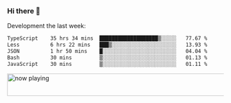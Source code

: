 ### Hi there 👋

Development the last week:
<!--START_SECTION:waka-->

```txt
TypeScript    35 hrs 34 mins  ███████████████████▒░░░░░   77.67 %
Less          6 hrs 22 mins   ███▒░░░░░░░░░░░░░░░░░░░░░   13.93 %
JSON          1 hr 50 mins    █░░░░░░░░░░░░░░░░░░░░░░░░   04.04 %
Bash          30 mins         ▒░░░░░░░░░░░░░░░░░░░░░░░░   01.13 %
JavaScript    30 mins         ▒░░░░░░░░░░░░░░░░░░░░░░░░   01.11 %
```

<!--END_SECTION:waka-->

<!--
**JASONPANGGO/jasonpanggo** is a ✨ _special_ ✨ repository because its `README.md` (this file) appears on your GitHub profile.

Here are some ideas to get you started:

- 🔭 I’m currently working on ...
- 🌱 I’m currently learning ...
- 👯 I’m looking to collaborate on ...
- 🤔 I’m looking for help with ...
- 💬 Ask me about ...
- 📫 How to reach me: ...
- 😄 Pronouns: ...
- ⚡ Fun fact: ...
-->

<a href="https://volt.fm/user/q8yd9e79csfr57rt" target="_blank"><img src="https://spotify-badge-egoist.vercel.app/api/now-playing" width="540" height="52" alt="now playing"></a>
